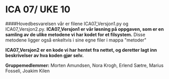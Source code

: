 # ICA 07/ UKE 10
####Hovedbesvarelsen vår er filene ICA07_Versjon1.py og ICA07_Versjon2.py.
**ICA07_Versjon1 er vår løsning på oppgaven, som er en samling av de ulike metodene vi har kodet for et filsystem.**
Disse metodene ligger også enkeltvis i sine egne filer i mappa "metoder"

**ICA07_Versjon2 er en kode vi har hentet fra nettet, og deretter lagt inn beskrivelser av hva koden gjør selv.**

**Gruppemedlemmer:**
Morten Amundsen, Nora Krogh, Erlend Sætre, Marius Fosseli, Joakim Kilen
